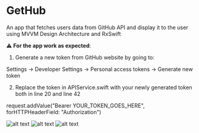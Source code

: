 # GetHub
An app that fetches users data from GitHub API and display it to the user using MVVM Design Architecture and RxSwift

:warning:  **For the app work as expected**:

1. Generate a new token from GitHub website by going to:

Settings -> Developer Settings -> Personal access tokens -> Generate new token

2. Replace the token in APIService.swift with your newly generated token both in line 20 and line 42

request.addValue("Bearer YOUR_TOKEN_GOES_HERE", forHTTPHeaderField: "Authorization")

![alt text](https://i.imgur.com/JKop8ly.png)
![alt text](https://i.imgur.com/QfeBQhv.png)
![alt text](https://i.imgur.com/mxjbOXt.png)

